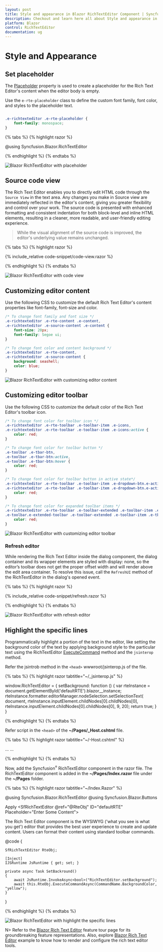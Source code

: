 ```yaml
---
layout: post
title: Style and appearance in Blazor RichTextEditor Component | Syncfusion
description: Checkout and learn here all about Style and appearance in Syncfusion Blazor RichTextEditor component and more.
platform: Blazor
control: RichTextEditor
documentation: ug
---
```


# Style and Appearance

## Set placeholder

The [Placeholder](https://help.syncfusion.com/cr/blazor/Syncfusion.Blazor.RichTextEditor.SfRichTextEditor.html#Syncfusion_Blazor_RichTextEditor_SfRichTextEditor_Placeholder) property is used to create a placeholder for the Rich Text Editor's content when the editor body is empty. 

Use the `e-rte-placeholder` class to define the custom font family, font color, and styles to the placeholder text.

```css

.e-richtexteditor .e-rte-placeholder {
    font-family: monospace;
}

```

{% tabs %}
{% highlight razor %}

@using Syncfusion.Blazor.RichTextEditor

<SfRichTextEditor Placeholder="Type something" />

<style>
    .e-richtexteditor .e-rte-placeholder {
        font-family: monospace;
    }
</style>

{% endhighlight %}
{% endtabs %}

![Blazor RichTextEditor with placeholder](./images/blazor-richtexteditor-placeholder.png)

## Source code view 

The Rich Text Editor enables you to directly edit HTML code through the `Source View` in the text area. Any changes you make in Source view are immediately reflected in the editor's content, giving you greater flexibility and control over your work.
The source code is presented with enhanced formatting and consistent indentation for both block-level and inline HTML elements, resulting in a cleaner, more readable, and user-friendly editing experience.

>While the visual alignment of the source code is improved, the editor's underlying value remains unchanged.

{% tabs %}
{% highlight razor %}

{% include_relative code-snippet/code-view.razor %}

{% endhighlight %}
{% endtabs %}

![Blazor RichTextEditor with code view](./images/blazor-richtexteditor-code-view.png)

## Customizing editor content

Use the following CSS to customize the default Rich Text Editor's content properties like font-family, font-size and color.

```css
/* To change font family and font size */
.e-richtexteditor .e-rte-content .e-content,
.e-richtexteditor .e-source-content .e-content {
    font-size: 20px;
    font-family: Segoe ui;
}

/* To change font color and content background */
.e-richtexteditor .e-rte-content,
.e-richtexteditor .e-source-content {
    background: seashell;
    color: blue;
}
```

![Blazor RichTextEditor with customizing editor content](./images/blazor-richtexteditor-editor-content.png)

## Customizing editor toolbar

Use the following CSS to customize the default color of the Rich Text Editor's toolbar icon.

```css
/* To change font color for toolbar icon */
.e-richtexteditor .e-rte-toolbar .e-toolbar-item .e-icons,
.e-richtexteditor .e-rte-toolbar .e-toolbar-item .e-icons:active {
    color: red;
}

/* To change font color for toolbar button */
.e-toolbar .e-tbar-btn,
.e-toolbar .e-tbar-btn:active,
.e-toolbar .e-tbar-btn:hover {
    color: red;
}

/* To change font color for toolbar button in active state*/
.e-richtexteditor .e-rte-toolbar .e-toolbar-item .e-dropdown-btn.e-active .e-icons,
.e-richtexteditor .e-rte-toolbar .e-toolbar-item .e-dropdown-btn.e-active .e-rte-dropdown-btn-text {
    color: red;
}

/* To change font color for expanded toolbar items */
.e-richtexteditor .e-rte-toolbar .e-toolbar-extended .e-toolbar-item .e-tbar-btn .e-icons,
.e-toolbar.e-extended-toolbar .e-toolbar-extended .e-toolbar-item .e-tbar-btn {
    color: red;
}
```
![Blazor RichTextEditor with customizing editor toolbar](./images/blazor-richtexteditor-editor-toolbar.png)

### Refresh editor

While rendering the Rich Text Editor inside the dialog component, the dialog container and its wrapper elements are styled with display: none, so the editor’s toolbar does not get the proper offset width and will render above the edit area container. To resolve this issue, call the `RefreshUI` method of the RichTextEditor in the dialog's opened event.

{% tabs %}
{% highlight razor %}

{% include_relative code-snippet/refresh.razor %}

{% endhighlight %}
{% endtabs %}

![Blazor RichTextEditor with refresh editor](./images/blazor-richtexteditor-refresh-editor.png)

## Highlight the specific lines

Programmatically highlight a portion of the text in the editor, like setting the background color of the text by applying background style to the particular text using the RichTextEditor [ExecuteCommand](https://help.syncfusion.com/cr/blazor/Syncfusion.Blazor.RichTextEditor.ExecuteCommandOption.html) method and the `jsinterop` method.

Refer the jsintrob method in the `<head>` wwwroot/jsinterop.js of the file.

{% tabs %}
{% highlight razor tabtitle="~/_jsinterop.js" %}

window.RichTextEditor = {
    setBackground: function () {
        var rteInstance = document.getElementById('defaultRTE').blazor__instance;
        rteInstance.formatter.editorManager.nodeSelection.setSelectionText(
            document, rteInstance.inputElement.childNodes[0].childNodes[0], rteInstance.inputElement.childNodes[0].childNodes[0], 9, 20);
        return true;
    }
}

{% endhighlight %}
{% endtabs %}

Refer script in the `<head>` of the **~/Pages/_Host.cshtml** file.

{% tabs %}
{% highlight razor tabtitle="~/-Host.cshtml" %}

<head> 
        … 
        … 
        <script src="jsinterop.js"></script> 
</head> 

{% endhighlight %}
{% endtabs %}

Now, add the Syncfusion<sup style="font-size:70%">&reg;</sup> RichTextEditor component in the razor file. The RichTextEditor component is added in the **~/Pages/Index.razor** file under the **~/Pages** folder.

{% tabs %}
{% highlight razor tabtitle="~/Index.Razor" %}

@using Syncfusion.Blazor.RichTextEditor
@using Syncfusion.Blazor.Buttons

<SfButton OnClick="SetBackround">Apply</SfButton>
<SfRichTextEditor @ref="@RteObj" ID="defaultRTE" Placeholder="Enter Some Content">
    <p>The Rich Text Editor component is the WYSIWYG ('what you see is what you get') editor that provides the best user experience to create and update content. Users can format their content using standard toolbar commands.</p>
</SfRichTextEditor>

@code {

    SfRichTextEditor RteObj;

    [Inject]
    IJSRuntime JsRuntime { get; set; }

    private async Task SetBackround()
    {
        await JsRuntime.InvokeAsync<bool>("RichTextEditor.setBackground");
        await this.RteObj.ExecuteCommandAsync(CommandName.BackgroundColor, "yellow");
    }
}

{% endhighlight %}
{% endtabs %}

![Blazor RichTextEditor with highlight the specific lines](./images/blazor-richtexteditor-highlight-line.gif)

N> Refer to the [Blazor Rich Text Editor](https://www.syncfusion.com/blazor-components/blazor-rich-text-editor) feature tour page for its groundbreaking feature representations. Also, explore [Blazor Rich Text Editor](https://blazor.syncfusion.com/demos/rich-text-editor/overview?theme=bootstrap5) example to know how to render and configure the rich text editor tools.